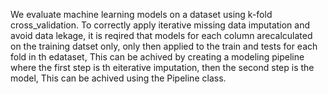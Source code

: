 We evaluate machine learning models on a dataset using k-fold cross_validation. To correctly apply iterative missing data imputation and avoid data lekage, it is reqired that models for each column arecalculated on the
training datset only, only then applied to the train and tests for each fold in th edataset, This can be achived by creating  a modeling pipeline where the first step is th eiterative imputation, then the second step is
the model, This can be achived using the Pipeline class.
